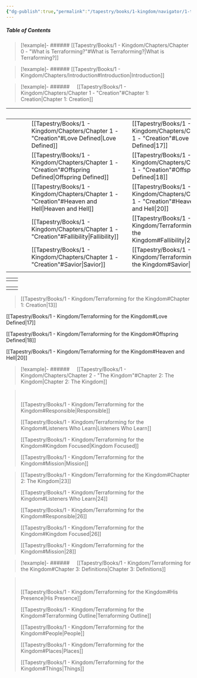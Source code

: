```yaml
---
{"dg-publish":true,"permalink":"/tapestry/books/1-kingdom/navigator/1-tester-toc/","tags":["book/terraforming/kingdom"],"dgHomeLink":true,"dgEnableSearch":true}
---
```



##### Table of Contents


>[!example]- ###### [[Tapestry/Books/1 - Kingdom/Chapters/Chapter 0 - "What is Terraforming?"#What is Terraforming?\|What is Terraforming?]]

>[!example]- ###### [[Tapestry/Books/1 - Kingdom/Chapters/Introduction#Introduction\|Introduction]]

>[!example]- ######     [[Tapestry/Books/1 - Kingdom/Chapters/Chapter 1 - "Creation"#Chapter 1: Creation\|Chapter 1: Creation]]
>
>
>

| &nbsp; | &nbsp; | &nbsp; |                                                                 | &nbsp; | &nbsp;                                           | &nbsp; | &nbsp; | &nbsp; |
| ------ | ------ | ------ | --------------------------------------------------------------- | ------ | ------------------------------------------------ | ------ | ------ | ------ |
|        |        |        | [[Tapestry/Books/1 - Kingdom/Chapters/Chapter 1 - "Creation"#Love Defined\|Love Defined]]           |        | [[Tapestry/Books/1 - Kingdom/Chapters/Chapter 1 - "Creation"#Love Defined\|17]]      |        |        |        |
|        |        |        | [[Tapestry/Books/1 - Kingdom/Chapters/Chapter 1 - "Creation"#Offspring Defined\|Offspring Defined]] |        | [[Tapestry/Books/1 - Kingdom/Chapters/Chapter 1 - "Creation"#Offspring Defined\|18]] |        |        |        |
|        |        |        | [[Tapestry/Books/1 - Kingdom/Chapters/Chapter 1 - "Creation"#Heaven and Hell\|Heaven and Hell]]     |        | [[Tapestry/Books/1 - Kingdom/Chapters/Chapter 1 - "Creation"#Heaven and Hell\|20]]   |        |        |        |
|        |        |        | [[Tapestry/Books/1 - Kingdom/Chapters/Chapter 1 - "Creation"#Fallibility\|Fallibility]]             |        | [[Tapestry/Books/1 - Kingdom/Terraforming for the Kingdom#Fallibility\|21]] |        |        |        |
|        |        |        | [[Tapestry/Books/1 - Kingdom/Chapters/Chapter 1 - "Creation"#Savior\|Savior]]                       |        | [[Tapestry/Books/1 - Kingdom/Terraforming for the Kingdom#Savior\|22]]      |        |        |        |
|        |        |        |                                                                 |        |                                                  |        |        |        |




|     |     |
| --- | --- |
|     |     |

|     |     |
| --- | --- |
|     |     |


>
>
>
>
>
>
>
>[[Tapestry/Books/1 - Kingdom/Terraforming for the Kingdom#Chapter 1: Creation\|13]]

[[Tapestry/Books/1 - Kingdom/Terraforming for the Kingdom#Love Defined\|17]]
>
[[Tapestry/Books/1 - Kingdom/Terraforming for the Kingdom#Offspring Defined\|18]]
>
[[Tapestry/Books/1 - Kingdom/Terraforming for the Kingdom#Heaven and Hell\|20]]
>
>



>[!example]- ######     [[Tapestry/Books/1 - Kingdom/Chapters/Chapter 2 - "The Kingdom"#Chapter 2: The Kingdom\|Chapter 2: The Kingdom]]
>

> &nbsp;
>
>[[Tapestry/Books/1 - Kingdom/Terraforming for the Kingdom#Responsible\|Responsible]]
>
>[[Tapestry/Books/1 - Kingdom/Terraforming for the Kingdom#Listeners Who Learn\|Listeners Who Learn]]
>
>[[Tapestry/Books/1 - Kingdom/Terraforming for the Kingdom#Kingdom Focused\|Kingdom Focused]]
>
>[[Tapestry/Books/1 - Kingdom/Terraforming for the Kingdom#Mission\|Mission]]
>
>

>
>[[Tapestry/Books/1 - Kingdom/Terraforming for the Kingdom#Chapter 2: The Kingdom\|23]]
>
>[[Tapestry/Books/1 - Kingdom/Terraforming for the Kingdom#Listeners Who Learn\|24]]
>
>[[Tapestry/Books/1 - Kingdom/Terraforming for the Kingdom#Responsible\|26]]
>
>[[Tapestry/Books/1 - Kingdom/Terraforming for the Kingdom#Kingdom Focused\|26]]
>
>[[Tapestry/Books/1 - Kingdom/Terraforming for the Kingdom#Mission\|28]]


>[!example]- ######     [[Tapestry/Books/1 - Kingdom/Terraforming for the Kingdom#Chapter 3: Definitions\|Chapter 3: Definitions]]
>

> &nbsp;
>
>[[Tapestry/Books/1 - Kingdom/Terraforming for the Kingdom#His Presence\|His Presence]]
>
>[[Tapestry/Books/1 - Kingdom/Terraforming for the Kingdom#Terraforming Outline\|Terraforming Outline]]
>
>[[Tapestry/Books/1 - Kingdom/Terraforming for the Kingdom#People\|People]]
>
>[[Tapestry/Books/1 - Kingdom/Terraforming for the Kingdom#Places\|Places]]
>
>[[Tapestry/Books/1 - Kingdom/Terraforming for the Kingdom#Things\|Things]]
>